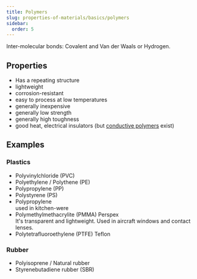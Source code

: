 ```yaml
---
title: Polymers
slug: properties-of-materials/basics/polymers
sidebar:
  order: 5
---
```


Inter-molecular bonds: Covalent and Van der Waals or Hydrogen.

## Properties

- Has a repeating structure
- lightweight
- corrosion-resistant
- easy to process at low temperatures
- generally inexpensive
- generally low strength
- generally high toughness
- good heat, electrical insulators (but
  [conductive polymers](/properties-of-materials/electrical-properties/conductive-polymers/)
  exist)

## Examples

### Plastics

- Polyvinylchloride (PVC)
- Polyethylene / Polythene (PE)
- Polypropylene (PP)
- Polystyrene (PS)
- Polypropylene  
  used in kitchen-were
- Polymethylmethacrylite (PMMA) Perspex  
  It's transparent and lightweight. Used in aircraft windows and contact lenses.
- Polytetrafluoroethylene (PTFE) Teflon

### Rubber

- Polyisoprene / Natural rubber
- Styrenebutadiene rubber (SBR)
